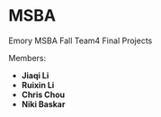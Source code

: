 # MSBA

Emory MSBA Fall Team4 Final Projects


Members:

- __Jiaqi Li__
- __Ruixin Li__
- __Chris Chou__
- __Niki Baskar__
